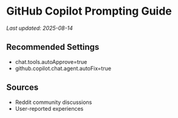 # GitHub Copilot Prompting Guide

*Last updated: 2025-08-14*

## Recommended Settings

- chat.tools.autoApprove=true
- github.copilot.chat.agent.autoFix=true

## Sources

- Reddit community discussions
- User-reported experiences

